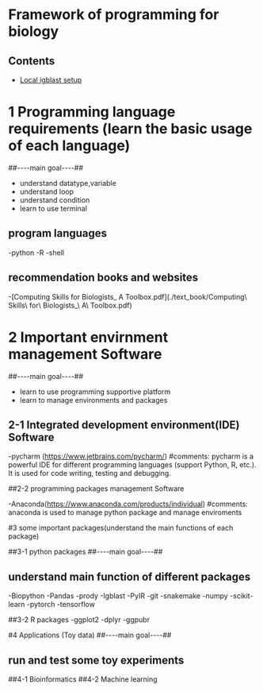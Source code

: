 # Framework of programming for biology
## Contents
* [Local igblast setup](#local-igblast-setup)   



# 1 Programming language requirements (learn the basic usage of each language)
##----main goal----##
- understand datatype,variable
- understand loop
- understand condition
- learn to use terminal

## program languages
-python
-R
-shell

## recommendation books and websites
-[Computing Skills for Biologists_ A Toolbox.pdf](./text_book/Computing\ Skills\ for\ Biologists\_\ A\ Toolbox\.pdf)

# 2 Important envirnment management Software
##----main goal----##
- learn to use programming supportive platform
- learn to manage environments and packages

## 2-1 Integrated development environment(IDE) Software

-pycharm (https://www.jetbrains.com/pycharm/)
#comments: pycharm is a powerful IDE for different programming languages (support Python, R, etc.). It is used for code writing, testing and debugging.

##2-2 programming packages management Software

-Anaconda(https://www.anaconda.com/products/individual)
#comments: anaconda is used to manage python package and manage enviroments

#3 some important packages(understand the main functions of each package)

##3-1 python packages
##----main goal----##
## understand main function of different packages
-Biopython
-Pandas
-prody
-Igblast
-PyIR
-git
-snakemake
-numpy
-scikit-learn
-pytorch
-tensorflow


##3-2 R packages
-ggplot2
-dplyr
-ggpubr


#4 Applications (Toy data)
##----main goal----##
## run and test some toy experiments

##4-1 Bioinformatics
##4-2 Machine learning

